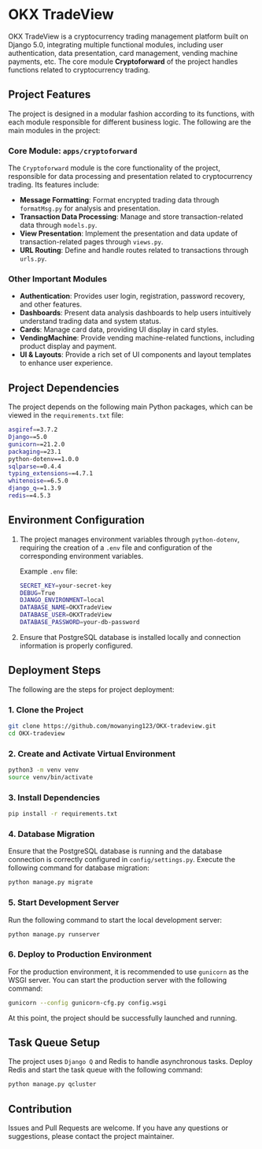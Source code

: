 # OKX TradeView

OKX TradeView is a cryptocurrency trading management platform built on Django 5.0, integrating multiple functional modules, including user authentication, data presentation, card management, vending machine payments, etc. The core module **Cryptoforward** of the project handles functions related to cryptocurrency trading.

## Project Features

The project is designed in a modular fashion according to its functions, with each module responsible for different business logic. The following are the main modules in the project:

### Core Module: `apps/cryptoforward`

The `Cryptoforward` module is the core functionality of the project, responsible for data processing and presentation related to cryptocurrency trading. Its features include:
- **Message Formatting**: Format encrypted trading data through `formatMsg.py` for analysis and presentation.
- **Transaction Data Processing**: Manage and store transaction-related data through `models.py`.
- **View Presentation**: Implement the presentation and data update of transaction-related pages through `views.py`.
- **URL Routing**: Define and handle routes related to transactions through `urls.py`.

### Other Important Modules
- **Authentication**: Provides user login, registration, password recovery, and other features.
- **Dashboards**: Present data analysis dashboards to help users intuitively understand trading data and system status.
- **Cards**: Manage card data, providing UI display in card styles.
- **VendingMachine**: Provide vending machine-related functions, including product display and payment.
- **UI & Layouts**: Provide a rich set of UI components and layout templates to enhance user experience.

## Project Dependencies

The project depends on the following main Python packages, which can be viewed in the `requirements.txt` file:

```bash
asgiref==3.7.2
Django==5.0
gunicorn==21.2.0
packaging==23.1
python-dotenv==1.0.0
sqlparse==0.4.4
typing_extensions==4.7.1
whitenoise==6.5.0
django_q==1.3.9
redis==4.5.3
```

## Environment Configuration

1. The project manages environment variables through `python-dotenv`, requiring the creation of a `.env` file and configuration of the corresponding environment variables.

   Example `.env` file:
   ```bash
   SECRET_KEY=your-secret-key
   DEBUG=True
   DJANGO_ENVIRONMENT=local
   DATABASE_NAME=OKXTradeView
   DATABASE_USER=OKXTradeView
   DATABASE_PASSWORD=your-db-password
   ```

2. Ensure that PostgreSQL database is installed locally and connection information is properly configured.

## Deployment Steps

The following are the steps for project deployment:

### 1. Clone the Project
```bash
git clone https://github.com/mowanying123/OKX-tradeview.git 
cd OKX-tradeview
```

### 2. Create and Activate Virtual Environment
```bash
python3 -m venv venv
source venv/bin/activate
```

### 3. Install Dependencies
```bash
pip install -r requirements.txt
```

### 4. Database Migration
Ensure that the PostgreSQL database is running and the database connection is correctly configured in `config/settings.py`. Execute the following command for database migration:
```bash
python manage.py migrate
```

### 5. Start Development Server
Run the following command to start the local development server:
```bash
python manage.py runserver
```

### 6. Deploy to Production Environment
For the production environment, it is recommended to use `gunicorn` as the WSGI server. You can start the production server with the following command:
```bash
gunicorn --config gunicorn-cfg.py config.wsgi
```

At this point, the project should be successfully launched and running.

## Task Queue Setup

The project uses `Django Q` and Redis to handle asynchronous tasks. Deploy Redis and start the task queue with the following command:
```bash
python manage.py qcluster
```

## Contribution

Issues and Pull Requests are welcome. If you have any questions or suggestions, please contact the project maintainer.